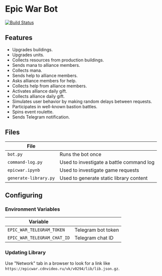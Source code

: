 # Epic War Bot

[![Build Status](https://travis-ci.org/eigenein/epicwar.svg?branch=master)](https://travis-ci.org/eigenein/epicwar)

## Features

* Upgrades buildings.
* Upgrades units.
* Collects resources from production buildings.
* Sends mana to alliance members.
* Collects mana.
* Sends help to alliance members.
* Asks alliance members for help.
* Collects help from alliance members.
* Activates alliance daily gift.
* Collects alliance daily gift.
* Simulates user behavior by making random delays between requests.
* Participates in well-known bastion battles.
* Spins event roulette.
* Sends Telegram notification.

## Files

|File||
|---|---|
|`bot.py`|Runs the bot once|
|`command-log.py`|Used to investigate a battle command log|
|`epicwar.ipynb`|Used to investigate game requests|
|`generate-library.py`|Used to generate static library content|

## Configuring

### Environment Variables

|Variable||
|---|---|
|`EPIC_WAR_TELEGRAM_TOKEN`|Telegram bot token|
|`EPIC_WAR_TELEGRAM_CHAT_ID`|Telegram chat ID|

### Updating Library

Use "Network" tab in a browser to look for a link like `https://epicwar.cdnvideo.ru/vk/v0294/lib/lib.json.gz`.
